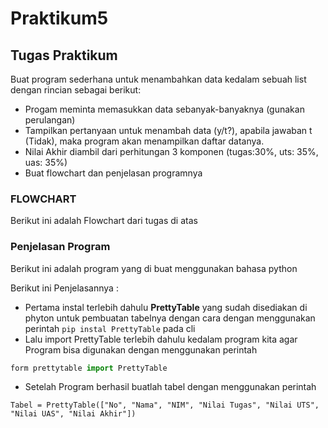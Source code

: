 # Praktikum5

## Tugas Praktikum 

Buat program sederhana untuk menambahkan data kedalam sebuah
list dengan rincian sebagai berikut:<br/>
- Progam meminta memasukkan data sebanyak-banyaknya (gunakan
  perulangan)<br/>
- Tampilkan pertanyaan untuk menambah data (y/t?),
  apabila jawaban t (Tidak), maka program akan menampilkan daftar datanya. <br/>
- Nilai Akhir diambil dari perhitungan 3 komponen (tugas:30%,
  uts: 35%, uas: 35%)<br/>
- Buat flowchart dan penjelasan programnya<br/>


### FLOWCHART

Berikut ini adalah Flowchart dari tugas di atas 



### Penjelasan Program 

Berikut ini adalah program yang di buat menggunakan bahasa python



Berikut ini Penjelasannya :
- Pertama instal terlebih dahulu <b>PrettyTable</b>	yang sudah disediakan di phyton untuk pembuatan tabelnya dengan cara dengan menggunakan perintah ```pip instal PrettyTable``` pada cli
- Lalu import PrettyTable terlebih dahulu kedalam program kita agar Program bisa digunakan dengan menggunakan perintah 

```python
form prettytable import PrettyTable
```

- Setelah Program berhasil buatlah tabel dengan menggunakan perintah 

```pyhton
Tabel = PrettyTable(["No", "Nama", "NIM", "Nilai Tugas", "Nilai UTS", "Nilai UAS", "Nilai Akhir"])
```




